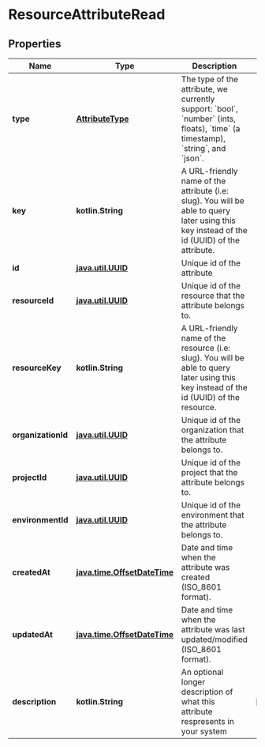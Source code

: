 
# ResourceAttributeRead

## Properties
Name | Type | Description | Notes
------------ | ------------- | ------------- | -------------
**type** | [**AttributeType**](AttributeType.md) | The type of the attribute, we currently support: &#x60;bool&#x60;, &#x60;number&#x60; (ints, floats), &#x60;time&#x60; (a timestamp), &#x60;string&#x60;, and &#x60;json&#x60;. | 
**key** | **kotlin.String** | A URL-friendly name of the attribute (i.e: slug). You will be able to query later using this key instead of the id (UUID) of the attribute. | 
**id** | [**java.util.UUID**](java.util.UUID.md) | Unique id of the attribute | 
**resourceId** | [**java.util.UUID**](java.util.UUID.md) | Unique id of the resource that the attribute belongs to. | 
**resourceKey** | **kotlin.String** | A URL-friendly name of the resource (i.e: slug). You will be able to query later using this key instead of the id (UUID) of the resource. | 
**organizationId** | [**java.util.UUID**](java.util.UUID.md) | Unique id of the organization that the attribute belongs to. | 
**projectId** | [**java.util.UUID**](java.util.UUID.md) | Unique id of the project that the attribute belongs to. | 
**environmentId** | [**java.util.UUID**](java.util.UUID.md) | Unique id of the environment that the attribute belongs to. | 
**createdAt** | [**java.time.OffsetDateTime**](java.time.OffsetDateTime.md) | Date and time when the attribute was created (ISO_8601 format). | 
**updatedAt** | [**java.time.OffsetDateTime**](java.time.OffsetDateTime.md) | Date and time when the attribute was last updated/modified (ISO_8601 format). | 
**description** | **kotlin.String** | An optional longer description of what this attribute respresents in your system |  [optional]




